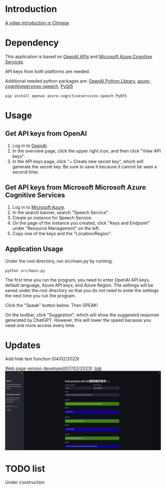 # Introduction

[A video introduction in Chinese](https://www.bilibili.com/video/BV1Xs4y1p7t8/)

# Dependency

This application is based on [OpenAI APIs](https://openai.com/api/) and [Microsoft Azure Cognitive Services](https://azure.microsoft.com/en-us/products/cognitive-services/#overview).

API keys from both platforms are needed.

Additional needed python packages are: [OpenAI Python Library](https://github.com/openai/openai-python), [azure-cognitiveservices-speech](https://learn.microsoft.com/en-us/azure/cognitive-services/speech-service/), [PyQt5](https://www.riverbankcomputing.com/software/pyqt/)

```
pip install openai azure-cognitiveservices-speech PyQt5
```

# Usage

## Get API keys from OpenAI

1. Log in to [OpenAI](https://openai.com/api/).
2. In the overview page, click the upper right icon, and then click "View API keys".
3. In the API keys page, click "+ Create new secret key", which will generate the secret key. Be sure to save it because it cannot be seen a second time.

## Get API keys from Microsoft Microsoft Azure Cognitive Services

1. Log in to [Microsoft Azure](https://azure.microsoft.com/en-us/free/students/).
2. In the search banner, search "Speech Service".
3. Create an instance for Speech Service.
4. On the page of the instance you created, click "Keys and Endpoint" under "Resource Management" on the left.
5. Copy one of the keys and the "Location/Region".

## Application Usage

Under the root directory, run src/main.py by running:
```
python src/main.py
```

The first time you run the program, you need to enter OpenAI API keys, default language, Azure API keys, and Azure Region. The settings will be saved under the root directory so that you do not need to enter the settings the next time you run the program.

Click the "Speak" button below. Then SPEAK!

On the toolbar, click "Suggestion", which will show the suggested response generated by ChatGPT. However, this will lower the speed because you need one more access every time.

# Updates

Add hide text function (04/02/2023)

Web page version developed(07/02/2023):
[link](https://drawingsword-oral.streamlit.app/)
![Alt Text](./assets/dev_pic.png)

# TODO list

Under construction
